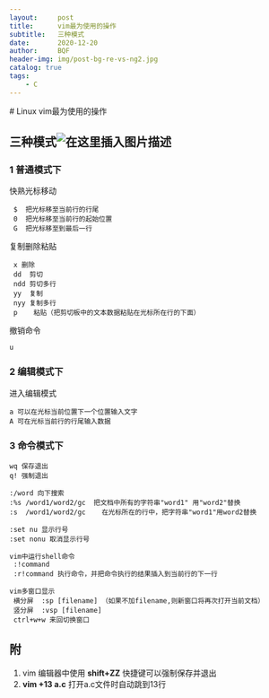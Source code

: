 ```yaml
---
layout:     post
title:      vim最为使用的操作
subtitle:   三种模式
date:       2020-12-20
author:     BQF
header-img: img/post-bg-re-vs-ng2.jpg
catalog: true
tags:
    - C
---
```




﻿# Linux vim最为使用的操作
## 三种模式![在这里插入图片描述](https://img-blog.csdnimg.cn/20210108103700978.png)
### 1 普通模式下
快熟光标移动
```
 $  把光标移至当前行的行尾
 0  把光标移至当前行的起始位置
 G  把光标移至到最后一行
```
复制删除粘贴
```
 x 删除
 dd  剪切   
 ndd 剪切多行
 yy  复制   
 nyy 复制多行
 p    粘贴（把剪切板中的文本数据粘贴在光标所在行的下面）
```
 撤销命令
 ```
 u
 ```
### 2 编辑模式下
进入编辑模式
```
a 可以在光标当前位置下一个位置输入文字
A 可在光标当前行的行尾输入数据
```
### 3 命令模式下
```
wq 保存退出
q! 强制退出

:/word 向下搜索
:%s /word1/word2/gc  把文档中所有的字符串"word1" 用"word2"替换
:s  /word1/word2/gc    在光标所在的行中，把字符串"word1"用word2替换

:set nu 显示行号
:set nonu 取消显示行号

vim中运行shell命令
 :!command
 :r!command 执行命令，并把命令执行的结果插入到当前行的下一行

vim多窗口显示
 横分屏  :sp [filename] （如果不加filename,则新窗口将再次打开当前文档）
 竖分屏  :vsp [filename] 
 ctrl+w+w 来回切换窗口
```

## 附
1. vim 编辑器中使用  **shift+ZZ**  快捷键可以强制保存并退出
2. **vim +13 a.c** 打开a.c文件时自动跳到13行
